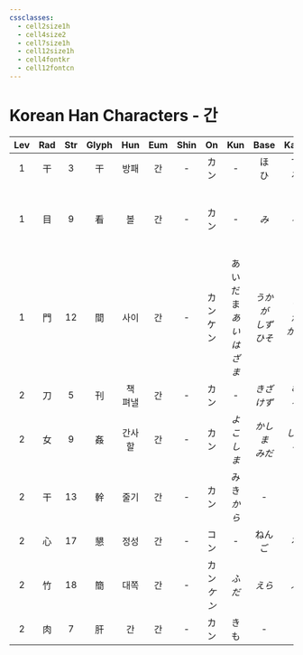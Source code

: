 ```yaml
---
cssclasses:
  - cell2size1h
  - cell4size2
  - cell7size1h
  - cell12size1h
  - cell4fontkr
  - cell12fontcn
---
```


# Korean Han Characters - 간

| Lev | Rad | Str | Glyph | Hun  | Eum | Shin |     On     |            Kun            |       Base        |      Kana      | Simp |     Man      |  Can  |                     Viet                     |
| :-: | :-: | :-: | :---: | :--: | :-: | :--: | :--------: | :-----------------------: | :---------------: | :------------: | :--: | :----------: | :---: | :------------------------------------------: |
|  1  |  干  |  3  |   干   |  방패  |  간  |  -   |     カン     |             -             |      ほ<br>ひ       |     す<br>る     |  -   |     gān      | gon1  |                     can                      |
|  1  |  目  |  9  |   看   |  볼   |  간  |  -   |     カン     |             -             |        *み*        |      *る*       |  -   |  kān<br>kàn  | hon1  | khan<br>khán<br>khản<br>khăn<br>khen<br>khớn |
|  1  |  門  | 12  |   間   |  사이  |  간  |  -   |  カン<br>ケン  | あいだ<br>ま<br>*あい*<br>*はざま* | *うかが<br>しず<br>ひそ* | *う<br>か<br>かに* |  间   | jiān<br>jiàn | gaan1 |                     gian                     |
|  2  |  刀  |  5  |   刊   | 책 펴낼 |  간  |  -   |     カン     |             -             |   *きざ*<br>*けず*    |   *む*<br>*る*   |  -   |     kān      | hon1  |                     san                      |
|  2  |  女  |  9  |   姦   | 간사할  |  간  |  -   |     カン     |          *よこしま*           |    *かしま<br>みだ*    |   *しい<br>ら*    |  奸   |     jiān     | gaan1 |                     gian                     |
|  2  |  干  | 13  |   幹   |  줄기  |  간  |  -   |     カン     |        みき<br>*から*         |         -         |       -        |  干   |     gàn      | gon3  |              can<br>cán<br>hàn               |
|  2  |  心  | 17  |   懇   |  정성  |  간  |  -   |     コン     |             -             |        ねんご        |       ろ        |  恳   |     kěn      | han2  |                     khấn                     |
|  2  |  竹  | 18  |   簡   |  대쪽  |  간  |  -   | カン<br>*ケン* |           *ふだ*            |       *えら*        |      *ぶ*       |  简   |     jiǎn     | gaan2 |                     giản                     |
|  2  |  肉  |  7  |   肝   |  간   |  간  |  -   |     カン     |            きも             |         -         |       -        |  -   |     gān      | gon1  |                     gan                      |
